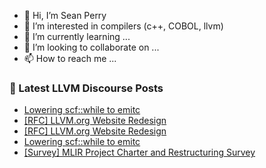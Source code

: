 - 👋 Hi, I’m Sean Perry
- 👀 I’m interested in compilers (c++, COBOL, llvm)
- 🌱 I’m currently learning ...
- 💞️ I’m looking to collaborate on ...
- 📫 How to reach me ...

<!---
s66perry/s66perry is a ✨ special ✨ repository because its `README.md` (this file) appears on your GitHub profile.
You can click the Preview link to take a look at your changes.
--->
### 📕 Latest LLVM Discourse Posts

<!-- DISCOURSE-LLVM:START -->
- [Lowering scf::while to emitc](https://discourse.llvm.org/t/lowering-scf-while-to-emitc/82977#post_8)
- [[RFC] LLVM.org Website Redesign](https://discourse.llvm.org/t/rfc-llvm-org-website-redesign/79117#post_19)
- [[RFC] LLVM.org Website Redesign](https://discourse.llvm.org/t/rfc-llvm-org-website-redesign/79117#post_18)
- [Lowering scf::while to emitc](https://discourse.llvm.org/t/lowering-scf-while-to-emitc/82977#post_7)
- [[Survey] MLIR Project Charter and Restructuring Survey](https://discourse.llvm.org/t/survey-mlir-project-charter-and-restructuring-survey/82996#post_5)
<!-- DISCOURSE-LLVM:END -->
